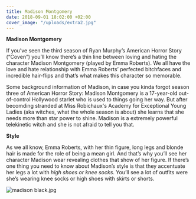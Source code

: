```yaml
---
title: Madison Montgomery
date: 2018-09-01 18:02:00 +02:00
cover_image: "/uploads/extra2.jpg"
---
```


**Madison Montgomery**

If you’ve seen the third season of Ryan Murphy’s American Horror Story (“Coven”) you’ll know there’s a thin line between loving and hating the character Madison Montgomery (played by Emma Roberts). We all have the love and hate relationship with Emma Roberts’ perfected bitchfaces and incredible hair-flips and that’s what makes this character so memorable.

Some background information of Madison, in case you kinda forgot season three of American Horror Story: Madison Montgomery is a 17-year-old out-of-control Hollywood starlet who is used to things going her way. But after becomding stranded at Miss Robichaux's Academy for Exceptional Young Ladies (aka witches, what the whole season is about) she learns that she needs more than star power to shine. Madison is a extremely powerful telekinetic witch and she is not afraid to tell you that.

**Style**

As we all know, Emma Roberts, with her thin figure, long legs and blonde hair is made for the role of being a mean girl. And that’s why you’ll see her character Madison wear revealing clothes that show of her figure. If there’s one thing you need to know about Madison’s style is that they accentuate her legs a lot with *high shoes or knee socks*. You’ll see a lot of outfits were she’s wearing knee socks or high shoes with skirts or shorts.

![madison black.jpg](/uploads/madison%20black.jpg)
